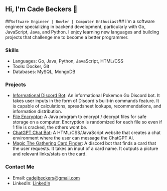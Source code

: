 ## Hi, I'm Cade Beckers 👋

##`Software Engineer | Bowler | Computer Enthusiast`##
I'm a software engineer specializing in backend development, particularly with Go, JavaScript, Java, and Python. I enjoy learning new languages and building projects that challenge me to become a better programmer.

### Skills
- Languages: Go, Java, Python, JavaScript, HTML/CSS
- Tools: Docker, Git
- Databases: MySQL, MongoDB

### Projects
- [Informational Discord Bot](https://github.com/CBeckers/Pokemon-Go-Informational-Discord-Bot): An informational Pokemon Go Discord bot. It takes user inputs in the form of Discord's built-in commands feature. It is capable of calculations, spreadsheet lookups, recommendations, and information distribution.
- [File Encryptor](https://github.com/CBeckers/File-Encryptor): A Java program to encrypt / decrypt files for safe storage on a computer. Encryption is randomized for each file so even if 1 file is cracked, the others wont be.
- [ChatGPT Chat Bot](https://github.com/CBeckers/ChatGPT-Chat-Bot): A HTML/CSS/JavaScript website that creates a chat environment where the user can message the ChatGPT AI.
- [Magic The Gathering Card Finder](https://github.com/CBeckers/Magic-The-Gathering-Discord-Bot): A discord bot that finds a card that the user requests. It takes an input of a card name. It outputs a picture and relevant links/stats on the card.

### Contact Me
- Email: [cadejbeckers@gmail.com](mailto:cadejbeckers@gmail.com)
- LinkedIn: [LinkedIn](https://www.linkedin.com/in/cade-beckers)

